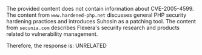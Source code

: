 The provided content does not contain information about CVE-2005-4599. The content from `www.hardened-php.net` discusses general PHP security hardening practices and introduces Suhosin as a patching tool. The content from `secunia.com` describes Flexera's security research and products related to vulnerability management.

Therefore, the response is: UNRELATED